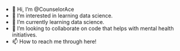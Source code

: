- 👋 Hi, I’m @CounselorAce
- 👀 I’m interested in learning data science.
- 🌱 I’m currently learning data science.
- 💞️ I’m looking to collaborate on code that helps with mental health initiatives.
- 📫 How to reach me through here!

<!---
CounselorAce/CounselorAce is a ✨ special ✨ repository because its `README.md` (this file) appears on your GitHub profile.
You can click the Preview link to take a look at your changes.
--->
